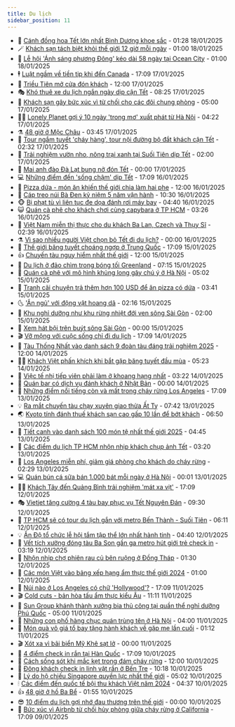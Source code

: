 ```yaml
---
title: Du lịch
sidebar_position: 11
---
```


<!-- vnexpress-du-lich:START -->
- 💂 [Cánh đồng hoa Tết lớn nhất Bình Dương khoe sắc](https://vnexpress.net/canh-dong-hoa-tet-lon-nhat-binh-duong-khoe-sac-4840369.html) - 01:28 18/01/2025
- 🪄 [Khách sạn tách biệt khỏi thế giới 12 giờ mỗi ngày](https://vnexpress.net/khach-san-tach-biet-khoi-the-gioi-12-gio-moi-ngay-4839797.html) - 01:00 18/01/2025
- 🦅 [Lễ hội &#39;Ánh sáng phương Đông&#39; kéo dài 58 ngày tại Ocean City](https://vnexpress.net/le-hoi-anh-sang-phuong-dong-keo-dai-58-ngay-tai-ocean-city-4840291.html) - 01:00 18/01/2025
- 🕴 [Luật ngầm về tiền tip khi đến Canada](https://vnexpress.net/luat-ngam-ve-tien-tip-khi-den-canada-4840208.html) - 17:09 17/01/2025
- 👀 [Triều Tiên mở cửa đón khách](https://vnexpress.net/trieu-tien-mo-cua-don-khach-4840330.html) - 12:00 17/01/2025
- 🎭 [Khó thuê xe du lịch ngắn ngày dịp cận Tết](https://vnexpress.net/kho-thue-xe-du-lich-ngan-ngay-dip-can-tet-4839672.html) - 08:25 17/01/2025
- 🦒 [Khách sạn gây bức xúc vì từ chối cho các đôi chung phòng](https://vnexpress.net/khach-san-gay-buc-xuc-vi-tu-choi-cho-cac-doi-chung-phong-4839453.html) - 05:00 17/01/2025
- 👨‍🏫 [Lonely Planet gợi ý 10 ngày &#39;trong mơ&#39; xuất phát từ Hà Nội](https://vnexpress.net/lonely-planet-goi-y-10-ngay-trong-mo-xuat-phat-tu-ha-noi-4839965.html) - 04:22 17/01/2025
- ⚗️ [48 giờ ở Mộc Châu](https://vnexpress.net/48-gio-o-moc-chau-4839616.html) - 03:45 17/01/2025
- 🥸 [Tour ngắm tuyết &#39;cháy hàng&#39;, tour nội đường bộ đắt khách cận Tết](https://vnexpress.net/tour-ngam-tuyet-chay-hang-tour-noi-duong-bo-dat-khach-can-tet-4839898.html) - 02:32 17/01/2025
- 🤠 [Trải nghiệm vườn nho, nông trại xanh tại Suối Tiên dịp Tết](https://vnexpress.net/trai-nghiem-vuon-nho-nong-trai-xanh-tai-suoi-tien-dip-tet-4839466.html) - 02:00 17/01/2025
- 🚀 [Mai anh đào Đà Lạt bung nở đón Tết](https://vnexpress.net/mai-anh-dao-da-lat-bung-no-don-tet-4839799.html) - 00:00 17/01/2025
- 💻 [Những điểm đến &#39;sống chậm&#39; dịp Tết](https://vnexpress.net/nhung-diem-den-song-cham-dip-tet-4838899.html) - 17:09 16/01/2025
- 💼 [Pizza dứa - món ăn khiến thế giới chia làm hai phe](https://vnexpress.net/pizza-dua-mon-an-khien-the-gioi-chia-lam-hai-phe-4839773.html) - 12:00 16/01/2025
- 🤡 [Cáp treo núi Bà Đen kỷ niệm 5 năm vận hành](https://vnexpress.net/cap-treo-nui-ba-den-ky-niem-5-nam-van-hanh-4839885.html) - 10:30 16/01/2025
- 🐵 [Bị phạt tù vì liên tục đe dọa đánh rơi máy bay](https://vnexpress.net/bi-phat-tu-vi-lien-tuc-de-doa-danh-roi-may-bay-4839727.html) - 04:40 16/01/2025
- 😺 [Quán cà phê cho khách chơi cùng capybara ở TP HCM](https://vnexpress.net/quan-ca-phe-cho-khach-choi-cung-capybara-o-tp-hcm-4839540.html) - 03:26 16/01/2025
- 🌈 [Việt Nam miễn thị thực cho du khách Ba Lan, Czech và Thụy Sĩ](https://vnexpress.net/viet-nam-mien-thi-thuc-cho-du-khach-ba-lan-czech-va-thuy-si-4839632.html) - 02:39 16/01/2025
- ⚗️ [Vì sao nhiều người Việt chọn bỏ Tết đi du lịch?](https://vnexpress.net/vi-sao-nhieu-nguoi-viet-chon-bo-tet-di-du-lich-4839411.html) - 00:00 16/01/2025
- 👀 [Thế giới băng tuyết choáng ngợp ở Trung Quốc](https://vnexpress.net/the-gioi-bang-tuyet-choang-ngop-o-trung-quoc-4839134.html) - 17:09 15/01/2025
- 👍 [Chuyến tàu nguy hiểm nhất thế giới](https://vnexpress.net/chuyen-tau-nguy-hiem-nhat-the-gioi-4839526.html) - 12:00 15/01/2025
- 💄 [Du lịch ở đảo chìm trong bóng tối Greenland](https://vnexpress.net/du-lich-o-dao-chim-trong-bong-toi-greenland-4839255.html) - 07:15 15/01/2025
- 🥷 [Quán cà phê với mô hình khủng long gây chú ý ở Hà Nội](https://vnexpress.net/quan-ca-phe-voi-mo-hinh-khung-long-gay-chu-y-o-ha-noi-4839105.html) - 05:02 15/01/2025
- 📝 [Tranh cãi chuyện trả thêm hơn 100 USD để ăn pizza có dứa](https://vnexpress.net/tranh-cai-chuyen-tra-them-hon-100-usd-de-an-pizza-co-dua-4839303.html) - 03:41 15/01/2025
- 🌜 [&#39;Ăn ngủ&#39; với động vật hoang dã](https://vnexpress.net/an-ngu-voi-dong-vat-hoang-da-4839045.html) - 02:16 15/01/2025
- 📝 [Khu nghỉ dưỡng như khu rừng nhiệt đới ven sông Sài Gòn](https://vnexpress.net/khu-nghi-duong-nhu-khu-rung-nhiet-doi-ven-song-sai-gon-4837412.html) - 02:00 15/01/2025
- 🧰 [Xem hát bội trên buýt sông Sài Gòn](https://vnexpress.net/xem-hat-boi-tren-buyt-song-sai-gon-4838584.html) - 00:00 15/01/2025
- 🎬 [Vỡ mộng với cuộc sống chỉ đi du lịch](https://vnexpress.net/vo-mong-voi-cuoc-song-chi-di-du-lich-4838850.html) - 17:09 14/01/2025
- 🧐 [Tàu Thống Nhất vào danh sách 9 đoàn tàu đáng trải nghiệm 2025](https://vnexpress.net/tau-thong-nhat-vao-danh-sach-9-doan-tau-dang-trai-nghiem-2025-4838698.html) - 12:00 14/01/2025
- 👨‍🏫 [Khách Việt phấn khích khi bắt gặp băng tuyết đầu mùa](https://vnexpress.net/khach-viet-phan-khich-khi-bat-gap-bang-tuyet-dau-mua-4838876.html) - 05:23 14/01/2025
- 🦣 [Việc tế nhị tiếp viên phải làm ở khoang hạng nhất](https://vnexpress.net/viec-te-nhi-tiep-vien-phai-lam-o-khoang-hang-nhat-4838830.html) - 03:22 14/01/2025
- 🌋 [Quán bar có dịch vụ đánh khách ở Nhật Bản](https://vnexpress.net/quan-bar-co-dich-vu-danh-khach-o-nhat-ban-4838368.html) - 00:00 14/01/2025
- 🦄 [Những điểm nổi tiếng còn và mất trong cháy rừng Los Angeles](https://vnexpress.net/nhung-diem-noi-tieng-con-va-mat-trong-chay-rung-los-angeles-4838772.html) - 17:09 13/01/2025
- 💡 [Ra mắt chuyến tàu chạy xuyên giao thừa Ất Tỵ](https://vnexpress.net/ra-mat-chuyen-tau-chay-xuyen-giao-thua-at-ty-4838645.html) - 07:42 13/01/2025
- 🌏 [Kyoto tính đánh thuế khách sạn cao gấp 10 lần để bớt khách](https://vnexpress.net/kyoto-tinh-danh-thue-khach-san-cao-gap-10-lan-de-bot-khach-4838562.html) - 06:50 13/01/2025
- 💂 [Tiết canh vào danh sách 100 món tệ nhất thế giới 2025](https://vnexpress.net/tiet-canh-vao-danh-sach-100-mon-te-nhat-the-gioi-2025-4838487.html) - 04:45 13/01/2025
- 🤩 [Các điểm du lịch TP HCM nhộn nhịp khách chụp ảnh Tết](https://vnexpress.net/cac-diem-du-lich-tp-hcm-nhon-nhip-khach-chup-anh-tet-4838357.html) - 03:20 13/01/2025
- 💪 [Los Angeles miễn phí, giảm giá phòng cho khách do cháy rừng](https://vnexpress.net/los-angeles-mien-phi-giam-gia-phong-cho-khach-do-chay-rung-4838449.html) - 02:29 13/01/2025
- 💻 [Quán bún cá sữa bán 1.000 bát mỗi ngày ở Hà Nội](https://vnexpress.net/quan-bun-ca-sua-ban-1-000-bat-moi-ngay-o-ha-noi-4837240.html) - 00:01 13/01/2025
- 🧑‍💻 [Khách Tây đến Quảng Bình trải nghiệm &#39;mát xa vịt&#39;](https://vnexpress.net/khach-tay-den-quang-binh-trai-nghiem-mat-xa-vit-4837808.html) - 17:09 12/01/2025
- 🎭 [Vietjet tăng cường 4 tàu bay phục vụ Tết Nguyên Đán](https://vnexpress.net/vietjet-tang-cuong-4-tau-bay-phuc-vu-tet-nguyen-dan-4838201.html) - 09:30 12/01/2025
- 🧐 [TP HCM sẽ có tour du lịch gắn với metro Bến Thành - Suối Tiên](https://vnexpress.net/tp-hcm-se-co-tour-du-lich-gan-voi-metro-ben-thanh-suoi-tien-4838301.html) - 06:11 12/01/2025
- 💡 [Ấn Độ tổ chức lễ hội tắm tập thể lớn nhất hành tinh](https://vnexpress.net/an-do-to-chuc-le-hoi-tam-tap-the-lon-nhat-hanh-tinh-4838268.html) - 04:40 12/01/2025
- 🌊 [Vết tích xưởng đóng tàu Ba Son gần ga metro hút giới trẻ check in](https://vnexpress.net/vet-tich-xuong-dong-tau-ba-son-gan-ga-metro-hut-gioi-tre-check-in-4838247.html) - 03:19 12/01/2025
- 🎃 [Nhộn nhịp chợ phiên rau củ bên ruộng ở Đồng Tháp](https://vnexpress.net/nhon-nhip-cho-phien-rau-cu-ben-ruong-o-dong-thap-4838184.html) - 01:30 12/01/2025
- 🧠 [Các món Việt vào bảng xếp hạng ẩm thực thế giới 2024](https://vnexpress.net/cac-mon-viet-vao-bang-xep-hang-am-thuc-the-gioi-2024-4838000.html) - 01:00 12/01/2025
- 💄 [Núi nào ở Los Angeles có chữ &#39;Hollywood&#39;?](https://vnexpress.net/nui-nao-o-los-angeles-co-chu-hollywood-4838137.html) - 17:09 11/01/2025
- 🎬 [Cold cuts - bản hòa tấu ẩm thực kiểu Âu](https://vnexpress.net/cold-cuts-ban-hoa-tau-am-thuc-kieu-au-4836815.html) - 11:11 11/01/2025
- 🐻 [Sun Group khánh thành xưởng bia thủ công tại quần thể nghỉ dưỡng Phú Quốc](https://vnexpress.net/sun-group-khanh-thanh-xuong-bia-thu-cong-tai-quan-the-nghi-duong-phu-quoc-4838079.html) - 05:00 11/01/2025
- 🌝 [Những con phố hàng chục quán trùng tên ở Hà Nội](https://vnexpress.net/nhung-con-pho-hang-chuc-quan-trung-ten-o-ha-noi-4837315.html) - 04:00 11/01/2025
- 🤩 [Món quà vô giá tổ bay tặng hành khách về gặp mẹ lần cuối](https://vnexpress.net/mon-qua-vo-gia-to-bay-tang-hanh-khach-ve-gap-me-lan-cuoi-4837939.html) - 01:12 11/01/2025
- 🎬 [Xót xa vì bãi biển Mỹ Khê sạt lở](https://vnexpress.net/xot-xa-vi-bai-bien-my-khe-sat-lo-4837439.html) - 00:00 11/01/2025
- 🦩 [4 điểm check in rắn tại Hàn Quốc](https://vnexpress.net/4-diem-check-in-ran-tai-han-quoc-4837875.html) - 17:09 10/01/2025
- 🦍 [Cách sống sót khi mắc kẹt trong đám cháy rừng](https://vnexpress.net/cach-song-sot-khi-mac-ket-trong-dam-chay-rung-4837694.html) - 12:00 10/01/2025
- 👀 [Đông khách check in linh vật rắn ở Bến Tre](https://vnexpress.net/dong-khach-check-in-linh-vat-ran-o-ben-tre-4837786.html) - 10:18 10/01/2025
- 🧰 [Lý do hộ chiếu Singapore quyền lực nhất thế giới](https://vnexpress.net/ly-do-ho-chieu-singapore-quyen-luc-nhat-the-gioi-4837603.html) - 05:02 10/01/2025
- 🕯 [Các điểm đến quốc tế bội thu khách Việt năm 2024](https://vnexpress.net/cac-diem-den-quoc-te-boi-thu-khach-viet-nam-2024-4837265.html) - 04:37 10/01/2025
- 👍 [48 giờ ở hồ Ba Bể](https://vnexpress.net/48-gio-o-ho-ba-be-4837193.html) - 01:55 10/01/2025
- 😎 [10 điểm du lịch gợi nhớ đau thương trên thế giới](https://vnexpress.net/10-diem-du-lich-goi-nho-dau-thuong-tren-the-gioi-4837380.html) - 00:00 10/01/2025
- 🐘 [Bức xúc vì Airbnb từ chối hủy phòng giữa cháy rừng ở California](https://vnexpress.net/buc-xuc-vi-airbnb-tu-choi-huy-phong-giua-chay-rung-o-california-4837416.html) - 17:09 09/01/2025<!-- vnexpress-du-lich:END -->
